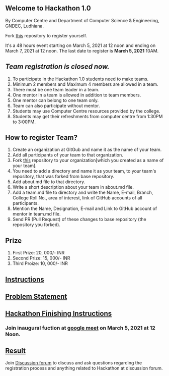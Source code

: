 ## Welcome to Hackathon 1.0

By Computer Centre and Department of Computer Science & Engineering, GNDEC, Ludhiana.

Fork [this](https://github.com/Computer-Science-and-Engineering-GNDEC/Hackathon-1.0) repository to register yourself.

It's a 48 hours event starting on March 5, 2021 at 12 noon and ending on March 7, 2021 at 12 noon. The last date to register is **March 5, 2021** 10AM.

## *Team registration is closed now.*

1. To participate in the Hackathon 1.0 students need to make teams.
1. Minimum 2 members and Maximum 4 members are allowed in a team.
1. There must be one team leader in a team. 
1. One mentor in a team is allowed in addition to team members.
1. One mentor can belong to one team only. 
1. Team can also participate without mentor.
1. Students may use Computer Centre resources provided by the college.
1. Students may get their refreshments from computer centre from 1:30PM to 3:00PM.


## How to register Team?

1. Create an organization at GitGub and name it as the name of your team.
1. Add all participants of your team to that organization. 
1. Fork [this](https://github.com/Computer-Science-and-Engineering-GNDEC/Hackathon-1.0) repository to your organization[which you created as a name of your team].
1. You need to add a directory and name it as your team, to your team's repository, that was forked from base repository.
1. Add about.md file to that directory.
1. Write a short description about your team in about.md file.
1. Add a team.md file to directory and write the Name, E-mail, Branch, College Roll No., area of interest, link of GitHub accounts of all participants.
1. Mention the Name, Designation, E-mail and Link to GitHub account of mentor in team.md file.
1. Send PR (Pull Request) of these changes to base repository (the repository you forked).

## Prize

1. First Prize: 20, 000/- INR
2. Second Prize: 15, 000/- INR
3. Third Proize: 10, 000/- INR

## [Instructions](https://computer-science-and-engineering-gndec.github.io/Hackathon-1.0/Instructions.html)

## [Problem Statement](https://computer-science-and-engineering-gndec.github.io/Hackathon-1.0/problem.html)

## [Hackathon Finishing Instructions](https://computer-science-and-engineering-gndec.github.io/Hackathon-1.0/end.html)

### Join inaugural fuction at [google meet](https://meet.google.com/jou-swso-aak) on March 5, 2021 at 12 Noon.

## [Result](https://computer-science-and-engineering-gndec.github.io/Hackathon-1.0/result.html)

Join [Discussion forum](https://github.com/Computer-Science-and-Engineering-GNDEC/Hackathon-1.0/discussions/3) to discuss and ask questions regarding the registration process and anything related to Hackathon at discussion forum.


